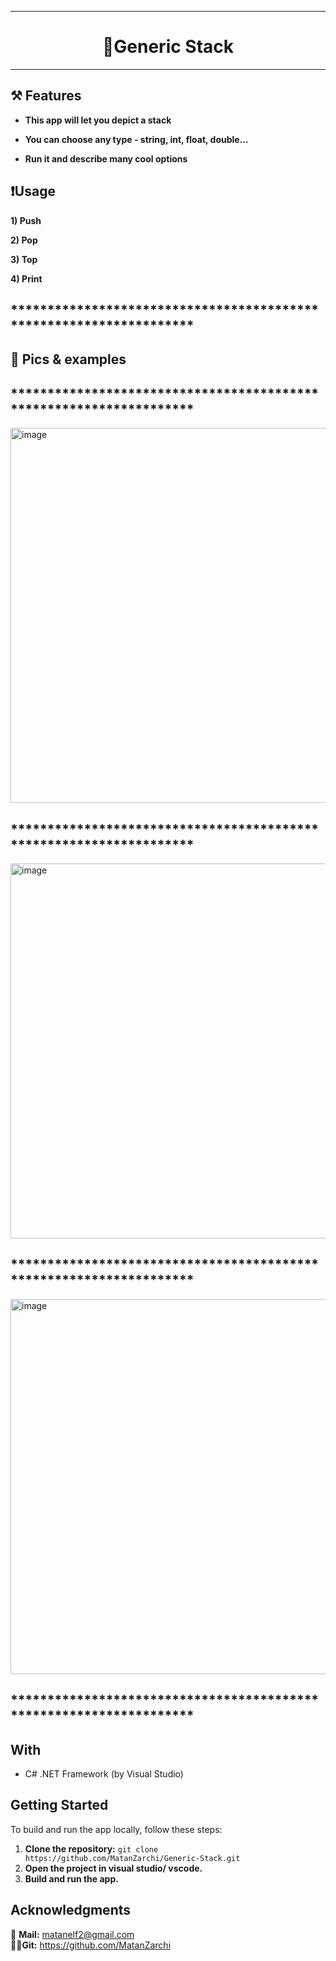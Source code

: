 ***

<h1 align="center"> 💾Generic Stack </h1>

***


## ⚒️ Features

- **This app will let you depict a stack**

- **You can choose any type - string, int, float, double...**

- **Run it and describe many cool options**


## ❗Usage

**1) Push**

**2) Pop**

**3) Top**

**4) Print**

## *******************************************************************

## 📌 Pics & examples

## *******************************************************************
<img src="https://github.com/user-attachments/assets/702c4cee-9b9a-4e47-bf3d-49fb17ebcb80" alt="image" width="600" height="auto">

## *******************************************************************
<img src="https://github.com/user-attachments/assets/749fe54a-2c9e-4ee1-993a-f151d77e3d9b" alt="image" width="600" height="auto">

## *******************************************************************
<img src="https://github.com/user-attachments/assets/beb7ec6d-bd71-4f00-8267-4b09bb986353" alt="image" width="600" height="auto">

## *******************************************************************


## With

- C# .NET Framework (by Visual Studio)

## Getting Started

To build and run the app locally, follow these steps:

1. **Clone the repository:** `git clone https://github.com/MatanZarchi/Generic-Stack.git`
3. **Open the project in visual studio/ vscode.**
4. **Build and run the app.**

## Acknowledgments

📧 **Mail:** [matanelf2@gmail.com](url)  
👨‍💻**Git:** https://github.com/MatanZarchi 
